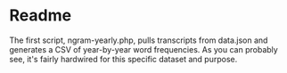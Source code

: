 # Readme

The first script, ngram-yearly.php, pulls transcripts from data.json and generates a CSV of year-by-year word frequencies. As you can probably see, it's fairly hardwired for this specific dataset and purpose.